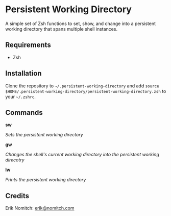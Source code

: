 Persistent Working Directory
============================
A simple set of Zsh functions to set, show, and change into a persistent working directory that spans multiple shell instances.

Requirements
------------
* Zsh

Installation
------------
Clone the repository to `~/.persistent-working-directory` and add `source $HOME/.persistent-working-directory/persistent-working-directory.zsh` to your `~/.zshrc`.

Commands
--------

**sw**

*Sets the persistent working directory*

**gw**

*Changes the shell's current working directory into the persistent working direcotry*

**lw**

*Prints the persistent working directory*

Credits
-------
Erik Nomitch: erik@nomitch.com
